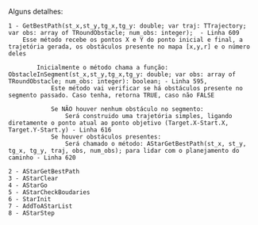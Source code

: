 Alguns detalhes:

	1 - GetBestPath(st_x,st_y,tg_x,tg_y: double; var traj: TTrajectory; var obs: array of TRoundObstacle; num_obs: integer);  - Linha 609
		Esse método recebe os pontos X e Y do ponto inicial e final, a trajetória gerada, os obstáculos presente no mapa [x,y,r] e o número deles

			Inicialmente o método chama a função: ObstacleInSegment(st_x,st_y,tg_x,tg_y: double; var obs: array of TRoundObstacle; num_obs: integer): boolean; - Linha 595, 
				Este método vai verificar se há obstáculos presente no segmento passado. Caso tenha, retorna TRUE, caso não FALSE
		
				Se NÃO houver nenhum obstáculo no segmento:		
					Será construido uma trajetória simples, ligando diretamente o ponto atual ao ponto objetivo (Target.X-Start.X, Target.Y-Start.y) - Linha 616
				Se houver obstáculos presentes:
					Será chamado o método: AStarGetBestPath(st_x, st_y, tg_x, tg_y, traj, obs, num_obs); para lidar com o planejamento do caminho - Linha 620

	2 - AStarGetBestPath
	3 - AStarClear
	4 - AStarGo
	5 - AStarCheckBoudaries
	6 - StarInit
	7 - AddToAStarList
	8 - AStarStep
